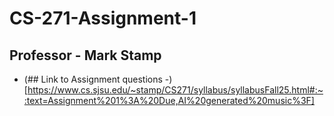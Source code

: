 # CS-271-Assignment-1

## Professor - Mark Stamp

- (## Link to Assignment questions -) [https://www.cs.sjsu.edu/~stamp/CS271/syllabus/syllabusFall25.html#:~:text=Assignment%201%3A%20Due,AI%20generated%20music%3F]